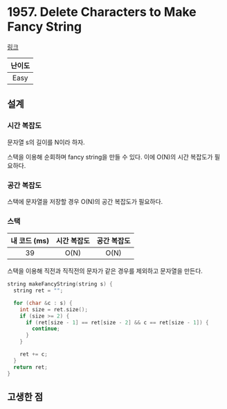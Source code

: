 # 1957. Delete Characters to Make Fancy String

[링크](https://leetcode.com/problems/delete-characters-to-make-fancy-string/description/)

| 난이도 |
| :----: |
|  Easy  |

## 설계

### 시간 복잡도

문자열 s의 길이를 N이라 하자.

스택을 이용해 순회하며 fancy string을 만들 수 있다. 이에 O(N)의 시간 복잡도가 필요하다.

### 공간 복잡도

스택에 문자열을 저장할 경우 O(N)의 공간 복잡도가 필요하다.

### 스택

| 내 코드 (ms) | 시간 복잡도 | 공간 복잡도 |
| :----------: | :---------: | :---------: |
|      39      |    O(N)     |    O(N)     |

스택을 이용해 직전과 직직전의 문자가 같은 경우를 제외하고 문자열을 만든다.

```cpp
string makeFancyString(string s) {
  string ret = "";

  for (char &c : s) {
    int size = ret.size();
    if (size >= 2) {
      if (ret[size - 1] == ret[size - 2] && c == ret[size - 1]) {
        continue;
      }
    }

    ret += c;
  }
  return ret;
}
```

## 고생한 점
